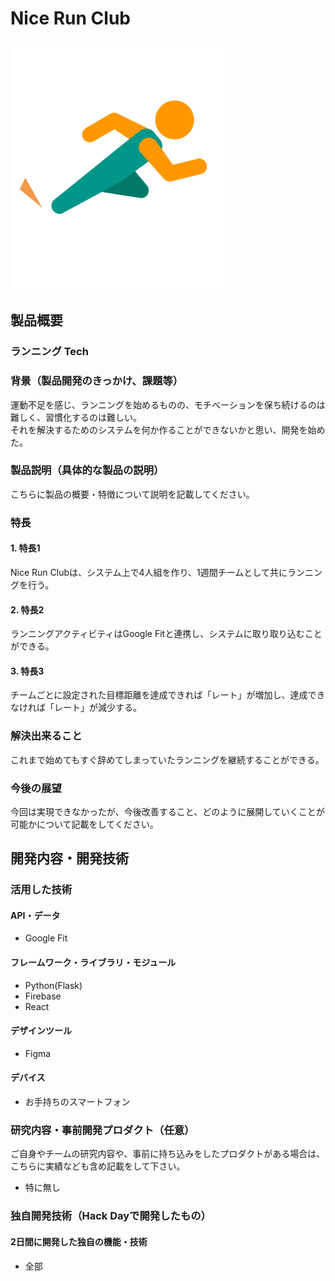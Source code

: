 # Nice Run Club

[![Nice Run Club](./front/src/pages/nice_run_icon.png)](https://youtu.be/kUWvSjgLp5s)

## 製品概要
### ランニング Tech

### 背景（製品開発のきっかけ、課題等）
運動不足を感じ、ランニングを始めるものの、モチベーションを保ち続けるのは難しく、習慣化するのは難しい。  
それを解決するためのシステムを何か作ることができないかと思い、開発を始めた。

### 製品説明（具体的な製品の説明）
こちらに製品の概要・特徴について説明を記載してください。

### 特長

#### 1. 特長1
Nice Run Clubは、システム上で4人組を作り、1週間チームとして共にランニングを行う。

#### 2. 特長2
ランニングアクティビティはGoogle Fitと連携し、システムに取り取り込むことができる。

#### 3. 特長3
チームごとに設定された目標距離を達成できれば「レート」が増加し、達成できなければ「レート」が減少する。

### 解決出来ること
これまで始めてもすぐ辞めてしまっていたランニングを継続することができる。

### 今後の展望
今回は実現できなかったが、今後改善すること、どのように展開していくことが可能かについて記載をしてください。


## 開発内容・開発技術
### 活用した技術
#### API・データ
* Google Fit

#### フレームワーク・ライブラリ・モジュール
* Python(Flask)
* Firebase
* React

#### デザインツール
* Figma

#### デバイス
* お手持ちのスマートフォン

### 研究内容・事前開発プロダクト（任意）
ご自身やチームの研究内容や、事前に持ち込みをしたプロダクトがある場合は、こちらに実績なども含め記載をして下さい。

* 特に無し


### 独自開発技術（Hack Dayで開発したもの）
#### 2日間に開発した独自の機能・技術
* 全部
